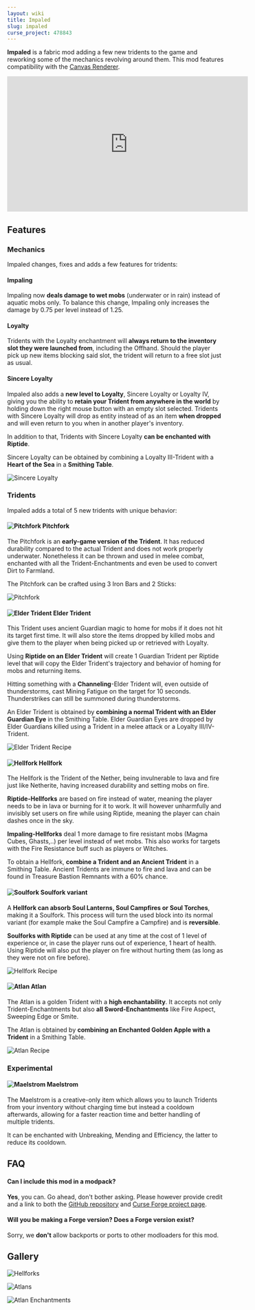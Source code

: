 ```yaml
---
layout: wiki
title: Impaled
slug: impaled
curse_project: 478843
---
```

**Impaled** is a fabric mod adding a few new tridents to the game and reworking some of the mechanics revolving around them. This mod features compatibility with the [Canvas Renderer](https://www.curseforge.com/minecraft/mc-mods/canvas-renderer).

<div>
<iframe width="560" height="315" src="https://www.youtube.com/embed/9JhblcRTRu8" title="YouTube video player" frameborder="0" allow="accelerometer; autoplay; clipboard-write; encrypted-media; gyroscope; picture-in-picture" allowfullscreen></iframe>
</div>

## Features

### Mechanics

Impaled changes, fixes and adds a few features for tridents:

 
#### Impaling

Impaling now **deals damage to wet mobs** (underwater or in rain) instead of aquatic mobs only.
To balance this change, Impaling only increases the damage by 0.75 per level instead of 1.25.

 
#### Loyalty

Tridents with the Loyalty enchantment will **always return to the inventory slot they were launched from**, including the Offhand.
Should the player pick up new items blocking said slot, the trident will return to a free slot just as usual.

 
#### Sincere Loyalty

Impaled also adds a **new level to Loyalty**, Sincere Loyalty or Loyalty IV, giving you the ability to **retain your Trident from anywhere in the world** by holding down the right mouse button with an empty slot selected.
Tridents with Sincere Loyalty will drop as entity instead of as an item **when dropped** and will even return to you when in another player's inventory.

In addition to that, Tridents with Sincere Loyalty **can be enchanted with Riptide**.

Sincere Loyalty can be obtained by combining a Loyalty III-Trident with a **Heart of the Sea** in a **Smithing Table**.

![Sincere Loyalty](impaled/SincereLoyaltyRecipe.png)
 
 
### Tridents

Impaled adds a total of 5 new tridents with unique behavior:

 
#### ![Pitchfork](impaled/pitchfork_item.png) Pitchfork

The Pitchfork is an **early-game version of the Trident**. It has reduced durability compared to the actual Trident and does not work properly underwater.
Nonetheless it can be thrown and used in melee combat, enchanted with all the Trident-Enchantments and even be used to convert Dirt to Farmland.

The Pitchfork can be crafted using 3 Iron Bars and 2 Sticks:

 
![Pitchfork](impaled/Pitchfork.png)

 
#### ![Elder Trident](impaled/elder_trident.png) Elder Trident

This Trident uses ancient Guardian magic to home for mobs if it does not hit its target first time.
It will also store the items dropped by killed mobs and give them to the player when being picked up or retrieved with Loyalty. 

Using **Riptide on an Elder Trident** will create 1 Guardian Trident per Riptide level that will copy the Elder Trident's trajectory and behavior of homing for mobs and returning items.

Hitting something with a **Channeling**-Elder Trident will, even outside of thunderstorms, cast Mining Fatigue on the target for 10 seconds.
Thunderstrikes can still be summoned during thunderstorms.

An Elder Trident is obtained by **combining a normal Trident with an Elder Guardian Eye** in the Smithing Table.
Elder Guardian Eyes are dropped by Elder Guardians killed using a Trident in a melee attack or a Loyalty III/IV-Trident.

 
![Elder Trident Recipe](impaled/ElderTrident.png)
 
#### ![Hellfork](impaled/hellfork_item.png) Hellfork

The Hellfork is the Trident of the Nether, being invulnerable to lava and fire just like Netherite, having increased durability and setting mobs on fire.

**Riptide-Hellforks** are based on fire instead of water, meaning the player needs to be in lava or burning for it to work.
It will however unharmfully and invisibly set users on fire while using Riptide, meaning the player can chain dashes once in the sky.

**Impaling-Hellforks** deal 1 more damage to fire resistant mobs (Magma Cubes, Ghasts,..) per level instead of wet mobs.
This also works for targets with the Fire Resistance buff such as players or Witches.

To obtain a Hellfork, **combine a Trident and an Ancient Trident** in a Smithing Table.
Ancient Tridents are immune to fire and lava and can be found in Treasure Bastion Remnants with a 60% chance.

 
#### ![Soulfork](impaled/soulfork.png) Soulfork variant

A **Hellfork can absorb Soul Lanterns, Soul Campfires or Soul Torches**, making it a Soulfork.
This process will turn the used block into its normal variant (for example make the Soul Campfire a Campfire) and is **reversible**.

**Soulforks with Riptide** can be used at any time at the cost of 1 level of experience or, in case the player runs out of experience, 1 heart of health.
Using Riptide will also put the player on fire without hurting them (as long as they were not on fire before).

 
![Hellfork Recipe](impaled/Hellfork.png)

 
#### ![Atlan](impaled/atlan_item.png) Atlan

The Atlan is a golden Trident with a **high enchantability**. It accepts not only Trident-Enchantments but also **all Sword-Enchantments** like Fire Aspect, Sweeping Edge or Smite.

The Atlan is obtained by **combining an Enchanted Golden Apple with a Trident** in a Smithing Table.

 
![Atlan Recipe](impaled/Atlan.png)
 
 
### Experimental

 

#### ![Maelstrom](impaled/Maelstrom.png) Maelstrom

The Maelstrom is a creative-only item which allows you to launch Tridents from your inventory without charging time but instead a cooldown afterwards, allowing for a faster reaction time and better handling of multiple tridents.

It can be enchanted with Unbreaking, Mending and Efficiency, the latter to reduce its cooldown.

 
 
## FAQ

#### Can I include this mod in a modpack?

**Yes**, you can. Go ahead, don't bother asking. Please  however provide credit and a link to both the [GitHub repository](https://github.com/ladysnake/impaled) and [Curse Forge project page](https://www.curseforge.com/minecraft/mc-mods/impaled).

#### Will you be making a Forge version? Does a Forge version exist?

Sorry, we **don't** allow backports or ports to other modloaders for this mod.
 

## Gallery

![Hellforks](impaled/Hellforks.jpg)

![Atlans](impaled/Atlans.jpg)

![Atlan Enchantments](impaled/AtlanEnchantmentsRAT.png)
